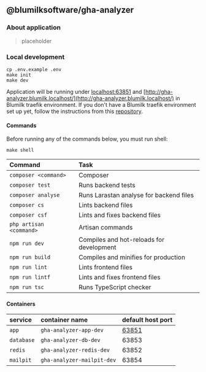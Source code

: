## @blumilksoftware/gha-analyzer
### About application
> placeholder

### Local development
```
cp .env.example .env
make init
make dev
```
Application will be running under [localhost:63851](localhost:63851) and [http://gha-analyzer.blumilk.localhost/](http://gha-analyzer.blumilk.localhost/) in Blumilk traefik environment. If you don't have a Blumilk traefik environment set up yet, follow the instructions from this [repository](https://github.com/blumilksoftware/environment).

#### Commands
Before running any of the commands below, you must run shell:
```
make shell
```

| Command                 | Task                                        |
|:------------------------|:--------------------------------------------|
| `composer <command>`    | Composer                                    |
| `composer test`         | Runs backend tests                          |
| `composer analyse`      | Runs Larastan analyse for backend files     |
| `composer cs`           | Lints backend files                         |
| `composer csf`          | Lints and fixes backend files               |
| `php artisan <command>` | Artisan commands                            |
| `npm run dev`           | Compiles and hot-reloads for development    |
| `npm run build`         | Compiles and minifies for production        |
| `npm run lint`          | Lints frontend files                        |
| `npm run lintf`         | Lints and fixes frontend files              |
| `npm run tsc`           | Runs TypeScript checker                     |


#### Containers

| service    | container name            | default host port               |
|:-----------|:--------------------------|:--------------------------------|
| `app`      | `gha-analyzer-app-dev`     | [63851](http://localhost:63851) |
| `database` | `gha-analyzer-db-dev`      | 63853                           |
| `redis`    | `gha-analyzer-redis-dev`   | 63852                           |
| `mailpit`  | `gha-analyzer-mailpit-dev` | 63854                           |

